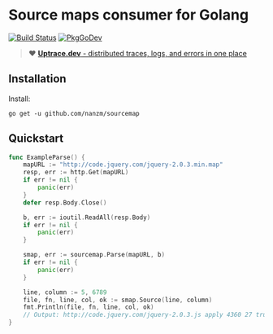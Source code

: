 # Source maps consumer for Golang

[![Build Status](https://travis-ci.org/go-sourcemap/sourcemap.svg)](https://travis-ci.org/go-sourcemap/sourcemap)
[![PkgGoDev](https://pkg.go.dev/badge/github.com/go-sourcemap/sourcemap)](https://pkg.go.dev/github.com/go-sourcemap/sourcemap)

> :heart: [**Uptrace.dev** - distributed traces, logs, and errors in one place](https://uptrace.dev)

## Installation

Install:

```shell
go get -u github.com/nanzm/sourcemap
```

## Quickstart

```go
func ExampleParse() {
	mapURL := "http://code.jquery.com/jquery-2.0.3.min.map"
	resp, err := http.Get(mapURL)
	if err != nil {
		panic(err)
	}
	defer resp.Body.Close()

	b, err := ioutil.ReadAll(resp.Body)
	if err != nil {
		panic(err)
	}

	smap, err := sourcemap.Parse(mapURL, b)
	if err != nil {
		panic(err)
	}

	line, column := 5, 6789
	file, fn, line, col, ok := smap.Source(line, column)
	fmt.Println(file, fn, line, col, ok)
	// Output: http://code.jquery.com/jquery-2.0.3.js apply 4360 27 true
}
```
